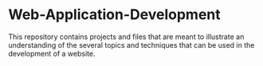 # Web-Application-Development

This repository contains projects and files that are meant to illustrate an understanding of the several topics and techniques that can be used in the development of a website.
